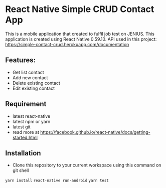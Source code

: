 React Native Simple CRUD Contact App
===================

This is a mobile application that created to fulfil job test on JENIUS. This application is created using React Native 0.59.10. API used in this project: https://simple-contact-crud.herokuapp.com/documentation

Features:
------------------
- Get list contact
- Add new contact
- Delete existing contact
- Edit existing contact

Requirement
---------------
- latest react-native
- latest npm or yarn
- latest git
- read more at https://facebook.github.io/react-native/docs/getting-started.html

Installation
---------------
- Clone this repository to your current workspace using this command on git shell



`yarn install`
`react-native run-android`
`yarn test`
